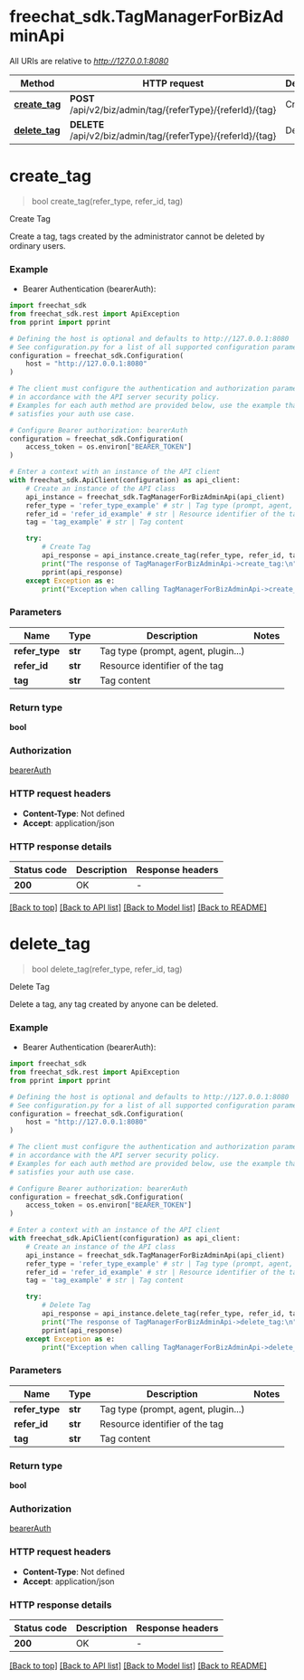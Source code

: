 # freechat_sdk.TagManagerForBizAdminApi

All URIs are relative to *http://127.0.0.1:8080*

Method | HTTP request | Description
------------- | ------------- | -------------
[**create_tag**](TagManagerForBizAdminApi.md#create_tag) | **POST** /api/v2/biz/admin/tag/{referType}/{referId}/{tag} | Create Tag
[**delete_tag**](TagManagerForBizAdminApi.md#delete_tag) | **DELETE** /api/v2/biz/admin/tag/{referType}/{referId}/{tag} | Delete Tag


# **create_tag**
> bool create_tag(refer_type, refer_id, tag)

Create Tag

Create a tag, tags created by the administrator cannot be deleted by ordinary users.

### Example

* Bearer Authentication (bearerAuth):

```python
import freechat_sdk
from freechat_sdk.rest import ApiException
from pprint import pprint

# Defining the host is optional and defaults to http://127.0.0.1:8080
# See configuration.py for a list of all supported configuration parameters.
configuration = freechat_sdk.Configuration(
    host = "http://127.0.0.1:8080"
)

# The client must configure the authentication and authorization parameters
# in accordance with the API server security policy.
# Examples for each auth method are provided below, use the example that
# satisfies your auth use case.

# Configure Bearer authorization: bearerAuth
configuration = freechat_sdk.Configuration(
    access_token = os.environ["BEARER_TOKEN"]
)

# Enter a context with an instance of the API client
with freechat_sdk.ApiClient(configuration) as api_client:
    # Create an instance of the API class
    api_instance = freechat_sdk.TagManagerForBizAdminApi(api_client)
    refer_type = 'refer_type_example' # str | Tag type (prompt, agent, plugin...)
    refer_id = 'refer_id_example' # str | Resource identifier of the tag
    tag = 'tag_example' # str | Tag content

    try:
        # Create Tag
        api_response = api_instance.create_tag(refer_type, refer_id, tag)
        print("The response of TagManagerForBizAdminApi->create_tag:\n")
        pprint(api_response)
    except Exception as e:
        print("Exception when calling TagManagerForBizAdminApi->create_tag: %s\n" % e)
```



### Parameters


Name | Type | Description  | Notes
------------- | ------------- | ------------- | -------------
 **refer_type** | **str**| Tag type (prompt, agent, plugin...) | 
 **refer_id** | **str**| Resource identifier of the tag | 
 **tag** | **str**| Tag content | 

### Return type

**bool**

### Authorization

[bearerAuth](../README.md#bearerAuth)

### HTTP request headers

 - **Content-Type**: Not defined
 - **Accept**: application/json

### HTTP response details

| Status code | Description | Response headers |
|-------------|-------------|------------------|
**200** | OK |  -  |

[[Back to top]](#) [[Back to API list]](../README.md#documentation-for-api-endpoints) [[Back to Model list]](../README.md#documentation-for-models) [[Back to README]](../README.md)

# **delete_tag**
> bool delete_tag(refer_type, refer_id, tag)

Delete Tag

Delete a tag, any tag created by anyone can be deleted.

### Example

* Bearer Authentication (bearerAuth):

```python
import freechat_sdk
from freechat_sdk.rest import ApiException
from pprint import pprint

# Defining the host is optional and defaults to http://127.0.0.1:8080
# See configuration.py for a list of all supported configuration parameters.
configuration = freechat_sdk.Configuration(
    host = "http://127.0.0.1:8080"
)

# The client must configure the authentication and authorization parameters
# in accordance with the API server security policy.
# Examples for each auth method are provided below, use the example that
# satisfies your auth use case.

# Configure Bearer authorization: bearerAuth
configuration = freechat_sdk.Configuration(
    access_token = os.environ["BEARER_TOKEN"]
)

# Enter a context with an instance of the API client
with freechat_sdk.ApiClient(configuration) as api_client:
    # Create an instance of the API class
    api_instance = freechat_sdk.TagManagerForBizAdminApi(api_client)
    refer_type = 'refer_type_example' # str | Tag type (prompt, agent, plugin...)
    refer_id = 'refer_id_example' # str | Resource identifier of the tag
    tag = 'tag_example' # str | Tag content

    try:
        # Delete Tag
        api_response = api_instance.delete_tag(refer_type, refer_id, tag)
        print("The response of TagManagerForBizAdminApi->delete_tag:\n")
        pprint(api_response)
    except Exception as e:
        print("Exception when calling TagManagerForBizAdminApi->delete_tag: %s\n" % e)
```



### Parameters


Name | Type | Description  | Notes
------------- | ------------- | ------------- | -------------
 **refer_type** | **str**| Tag type (prompt, agent, plugin...) | 
 **refer_id** | **str**| Resource identifier of the tag | 
 **tag** | **str**| Tag content | 

### Return type

**bool**

### Authorization

[bearerAuth](../README.md#bearerAuth)

### HTTP request headers

 - **Content-Type**: Not defined
 - **Accept**: application/json

### HTTP response details

| Status code | Description | Response headers |
|-------------|-------------|------------------|
**200** | OK |  -  |

[[Back to top]](#) [[Back to API list]](../README.md#documentation-for-api-endpoints) [[Back to Model list]](../README.md#documentation-for-models) [[Back to README]](../README.md)

